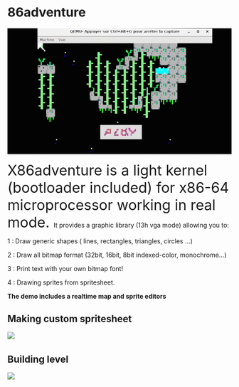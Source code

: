 # 86adventure
![](asm_1.gif)


<font size="6">
  X86adventure is a light kernel (bootloader included) for x86-64 microprocessor working in real mode.
</font>
It provides a graphic library (13h vga mode)  allowing you to:

1 : Draw generic shapes ( lines, rectangles, triangles, circles ...)

2 : Draw all bitmap format (32bit, 16bit, 8bit indexed-color, monochrome...)

3 : Print text with your own bitmap font!

4 : Drawing sprites from spritesheet.

**The demo includes a realtime map and sprite editors**  

## Making custom spritesheet
![](asm_8.gif)

## Building level
![](asm_4.gif)

